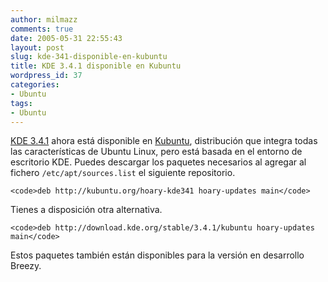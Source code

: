 ```yaml
---
author: milmazz
comments: true
date: 2005-05-31 22:55:43
layout: post
slug: kde-341-disponible-en-kubuntu
title: KDE 3.4.1 disponible en Kubuntu
wordpress_id: 37
categories:
- Ubuntu
tags:
- Ubuntu
---
```


[KDE 3.4.1](http://dot.kde.org/1117548502) ahora está disponible en [Kubuntu](http://kubuntu.org/), distribución que integra todas las características de Ubuntu Linux, pero está basada en el entorno de escritorio KDE. Puedes descargar los paquetes necesarios al agregar al fichero `/etc/apt/sources.list` el siguiente repositorio.



    
    <code>deb http://kubuntu.org/hoary-kde341 hoary-updates main</code>




Tienes a disposición otra alternativa.



    
    <code>deb http://download.kde.org/stable/3.4.1/kubuntu hoary-updates main</code>




Estos paquetes también están disponibles para la versión en desarrollo Breezy.
